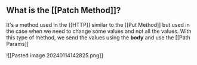 
## What is the [[Patch Method]]?

It's a method used in the [[HTTP]] similar to the [[Put Method]] but used in the case when we need to change some values and not all the values. With this type of method, we send the values using the **body** and use the [[Path Params]]


![[Pasted image 20240114142825.png]]
